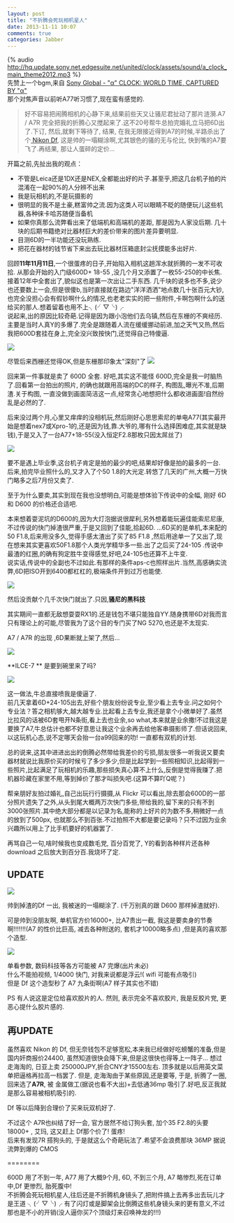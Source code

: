 ```yaml
---
layout: post
title: "不折腾会死玩相机星人"
date: 2013-11-11 10:07
comments: true
categories: Jabber
---
```

{% audio http://hq.update.sony.net.edgesuite.net/united/clock/assets/sound/a_clock_main_theme2012.mp3 %}  
先赞上一个bgm,来自 [Sony Global - "α" CLOCK: WORLD TIME, CAPTURED BY "α"](http://www.sony.net/united/clock/)   
那个对焦声音以前听A77听习惯了,现在蛮有感觉的.

>好不容易把闹腾相机的心静下来,结果前些天又让骚尼君扯动了那片涟漪.A7 / A7R 完全把我的折腾心又搅起来了.这不20号帮牛总拍完婚礼立马把6D出了.下订, 然后,就剩下等待了, 结果, 在我无限接近得到A7的时候,半路杀出了个[ Nikon Df](http://xjrumo.com/2013/11/05/nikon_df_comming/), 这是帅的一塌糊涂啊,尤其银色的骚的无与伦比, 快到嘴的A7要飞了.再结果, 那让人蛋碎的定价...

开篇之前,先扯出我的观点：

-  不管是Leica还是1DX还是NEX,全都能出好的片子.甚至乎,把这几台机子拍的片混淆在一起90%的人分辨不出来
-  我是玩相机的,不是玩摄影的
- 很明显的我不是土豪,糕富帅之流.因为这类人可以眼睛不眨的随便玩儿这些机器,各种徕卡哈苏随便当备机
- 如果你真那么流弊看出来了低端机和高端机的差距, 那是因为人家没后期. 几十块的后期书籍绝对比器材巨大的差价带来的图片差异要明显.
- 目测6D的一半功能还没玩熟练.  
-  把花在器材的钱节省下来出去玩比器材压箱底封尘抚摸能多出好片.

回顾**11年11月11日**,一个很蛋疼的日子,开始陷入相机这趟浑水就折腾的一发不可收拾.
从那会开始的入门级600D+ 18-55 ,没几个月又添置了一枚55-250的中长焦.接着12年中全套出了,貌似这也是第一次出让二手东西. 几千块的说多也不多,说少也还要数上一会,但是很傻b,当时直接就在路边"洋洋洒洒"地点数几十张百元大钞,也完全没担心会有假钞啊什么的情况,也老老实实的把一些附件,卡啊包啊什么的送给买的那人.想着留着也用不上╮(╯▽╰)╭   
说起来,出的原因比较奇葩.记得是因为跟小泡他们去乌镇,然后在东栅的不爽经历.主要是当时人真Y的多爆了.完全是跟随着人流在缓缓挪动前进,加之天气又热,然后我把600D套挂在身上,完全没兴致按快门,还觉得自己特傻逼.

![](http://farm8.staticflickr.com/7380/8975217373_e8451fb28e_c.jpg)

尽管后来西栅还觉得OK,但是东栅那印象太"深刻"了
![](http://farm4.staticflickr.com/3779/9688265562_987b8dc203_c.jpg)

回来第一件事就是卖了 600D 全套.
好吧,其实这不能怪 600D,完全是我一时脑热了.回看第一台拍出的照片, 的确也就跟用高端的DC的样子, 构图乱,曝光不准,后期渣.关于构图, 一直没做到画面简洁这一点,经常贪心地想把什么都收进画面!自然纷乱是必然的了.


后来没过两个月,心里又痒痒的没相机玩,然后刚好心思思索尼的单电A77(其实最开始是想着nex7或Xpro-1的,还是因为钱,靠.大爷的,哪有什么选择困难症,其实就是缺钱),于是又入了一台A77+18-55(没入恒定F2.8那枚只因太屌丝了)  

![](http://farm4.staticflickr.com/3762/8976406402_7833ea9021_c.jpg)  

要不是遇上毕业季,这台机子肯定是拍的最少的吧,结果却好像是拍的最多的一台.
后来,拍完毕业照什么的,又才入了个50 1.8的大光定.转悠了几天的广州,大概一万快门略多之后7月份又卖了.

至于为什么要卖,其实到现在我也没想明白,可能是想体验下传说中的全幅, 刚好 6D 和 D600 的价格还合适吧.

本来想着耍泥坑的D600的,因为大灯泡据说很犀利,另外想着能玩遍佳能索尼尼康,不过传说的快门掉渣很严重,于是又回到了佳能,拾起6D.
…6D买的是单机,本来配的50 F1.8,后来用没多久,觉得手感太渣出了买了85 F1.8
,然后用途单一了又出了,现在想来其实更喜欢50F1.8那个人类光学精华多一些.出了之后买了24-105 .传说中最渣的红圈,的确有狗定胜牛变得感觉,好吧,24-105也还算不上牛变.  
说实话,传说中的全副也不过如此.有那样的条件aps-c也照样出片.当然,高感确实流弊,6D把ISO开到6400都杠杠的,极端条件开到过万也能使. 

![](http://farm4.staticflickr.com/3722/9797819356_3a14f0cef9_c.jpg)

然后没贡献个几千次快门就出了.只因,**骚尼的黑科技**

其实期间一直都无敌想耍耍RX1的.还是钱包不堪只能独自YY.随身携带6D对我而言只有理论上的可能,尽管我为了这个目的专门买了NG 5270,也还是不太现实.

A7 / A7R 的出现 ,6D果断就上架了,然后...

![](https://gagqnq.dm1.livefilestore.com/y2p5UgWOqXisU1HzlNxJ70nju7Fe1aglu1NNS7sJFWAPTv48Hr0smE8B4J52HDYbCs6VV1-BBGI1Hk_VtmxbjxOGTKKYWoIIkE4vIEZvLMnbzI/QQ20131026-10.png?psid=1)

**ILCE-7 ** 是要到碗里来了吗?

![](https://uvpbza.dm1.livefilestore.com/y2p6mVCXObMLwtzN-5QNq2_nPWkUnITq96Hp5hLhvD4KWAqrj7Kc7_0WZIZuBl_a4gP0fJAfxvQWVGTS35Nssrg4atuOlh9f04CI0VSokKvj7U/138190742143841518_500.jpg?psid=1)

这一做法,牛总直接喷我是傻逼了.  
前几天拿着6D+24-105出去,好些个朋友纷纷说专业,至少看上去专业.问之如何个专业法？答之相机够大,越大越专业.比起看上去专业,我还是拿个小微单好了.虽然比拉风的话被6D套甩开N条街,看上去也业余,so what,本来就是业余撒!不过我这是要换了A7,牛总估计也都不好意思让我这个业余再去给他客串摄影师了.但话说回来,以这玩机心态,说不定哪天会抬一台a99回来的叻! 一直都有双机的计划.

总的说来,这其中进进出出的倒腾必然带给我差价的亏损,朋友很多一听我说又要卖器材就说比我原价买的时候亏了多少多少,但是比起学到一些照相知识,比起得到一些照片,比起满足了玩相机的乐趣,那些损失真心算不上什么,反倒是觉得我赚了.把机器珍藏在家里不用,等到掉价了那才叫损失吧.(这算不算吖Q呢？)

帮亲朋好友拍过婚礼,自己出玩行行摄摄,从 Flickr 可以看出,除去那会600D的一部分照片遗失了之外,从头到尾大概两万次快门多些,带给我的,留下来的只有不到3000张照片.其中绝大部分都是以记录为名,能称的上好片的为数不多,稍微好一点的放到了500px, 也就那么不到百张.不过拍照不大都是要记录吗？只不过因为业余兴趣所以用上了比手机要好的机器罢了.

再骂自己一句,啥时候我也变成数毛党, 百分百党了, Y的看到各种样片还各种 download 之后放大到百分百.我烧坏了定.

## UPDATE
![](https://gagqnq.dm1.livefilestore.com/y2pKEQcF2xogDKyFBBScbjZrTI_RJWPlLuvS4lBEIKZNZdAfNhHZKIWaSQdFKGAq-OffIL1pBHYk2StNID2V3g6YGytrxUHvbmRJ2sPFQ3KiYk/QQ20131105-2.png?psid=1)

帅到掉渣的Df 一出, 我被迷的一塌糊涂了. (千万别真的跟 D600 那样掉渣就好). 

可是帅到没朋友啊, 单机官方价16000+, 比A7贵出一截, 我这是要卖身的节奏啊!!!!!!!(A7 的性价比巨高, 减去各种附送的, 套机才10000略多点) ,但是真的喜欢那个造型.

![](https://gagqnq.dm2301.livefilestore.com/y2plQmxbpN-LRF6pyVxBR2AcyJuiV0oJvru_vMrizIIwbr0Qq8yujianm9xVSLQyCLHAfV_pQ8JmrhjloSuNuI-qG0bTTYGc7pOWlj6yYUpi4M/QQ20131105-1.png?psid=1)

单看参数, 数码科技等各方可能被 A7  完爆(出片未必)   
什么不能拍视频, 1/4000 快门, 对我来说都是浮云!( wifi 可能有点吸引)      
但是 Df 这个造型秒了 A7 九条街啊(A7 样子其实也不错)

PS 有人说这是定位给喜欢胶片的人. 然则, 表示完全不喜欢胶片, 我是反胶片党, 更恶心提什么胶片感的. 


## 再UPDATE

虽然喜欢 Nikon 的 Df, 但无奈钱包不足够宽松,本来我已经做好吃螃蟹的准备,但是国内奸商报价24400, 虽然知道很快会降下来,但是这很快也得等上一阵子... 想过走海淘的, 日亚上卖 250000JPY,折合CNY才15500左右. 顶多就是以后用英文菜单把逼格再拉高一档罢了. 但是, 走海淘由于某些原因,还是要等, 于是, 折腾了一圈,回来选了**A7R**, 被 金属做工(据说也看不大出)+去低通36mp 吸引了.好吧,反正我就是那么容易被相机吸引的.

Df 等以后降到合理价了买来玩双机好了. 

不过这个 A7R也纠结了好一会, 官方居然不给订狗头套, 加个35 F2.8的头要18000+ , 艾玛, 这又赶上 Df那个价了! 蛋疼!  
后来有发现7R 搭狗头的, 于是就这么个奇葩玩法了.希望不会浪费那块 36MP 据说流弊到爆的 CMOS

========


600D 用了不到一年, A77 用了大概9个月, 6D,  不到三个月,  A7 略惨烈,死在订单中,Df 更惨烈, 胎死腹中!    
不折腾会死玩相机星人,往后还是不折腾机身镜头了,把附件搞上去再多出去玩儿才是王道 ╮(╯▽╰)╭  有了闪灯或是脚架会比倒腾这些机身镜头来的更有意义,不过那也是不小的开销(没人逼你买7个顶级灯来召唤神龙的!!!)


